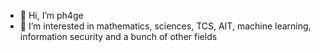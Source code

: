 - 👋 Hi, I’m ph4ge
- 👀 I’m interested in mathematics, sciences, TCS, AIT, machine learning, information security and a bunch of other fields



<!---
ph4ge/ph4ge is a ✨ special ✨ repository because its `README.md` (this file) appears on your GitHub profile.
You can click the Preview link to take a look at your changes.
--->
